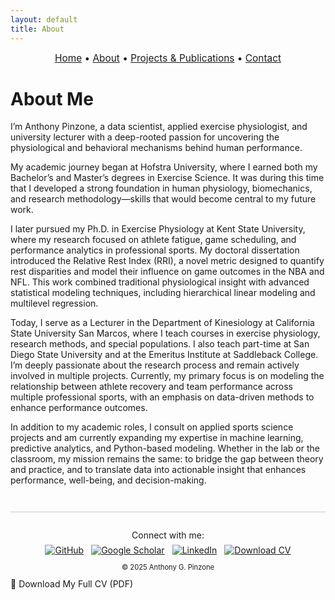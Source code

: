 ```yaml
---
layout: default
title: About
---
```


<div style="text-align:center; font-size: 1.1em; margin-bottom: 1.5em;">
  <a href="/">Home</a> • 
  <a href="/about">About</a> • 
  <a href="/projects">Projects & Publications</a> • 
  <a href="/contact">Contact</a>
</div>

# About Me

I’m Anthony Pinzone, a data scientist, applied exercise physiologist, and university lecturer with a deep-rooted passion for uncovering the physiological and behavioral mechanisms behind human performance.

My academic journey began at Hofstra University, where I earned both my Bachelor’s and Master’s degrees in Exercise Science. It was during this time that I developed a strong foundation in human physiology, biomechanics, and research methodology—skills that would become central to my future work.

I later pursued my Ph.D. in Exercise Physiology at Kent State University, where my research focused on athlete fatigue, game scheduling, and performance analytics in professional sports. My doctoral dissertation introduced the Relative Rest Index (RRI), a novel metric designed to quantify rest disparities and model their influence on game outcomes in the NBA and NFL. This work combined traditional physiological insight with advanced statistical modeling techniques, including hierarchical linear modeling and multilevel regression.

Today, I serve as a Lecturer in the Department of Kinesiology at California State University San Marcos, where I teach courses in exercise physiology, research methods, and special populations. I also teach part-time at San Diego State University and at the Emeritus Institute at Saddleback College. I’m deeply passionate about the research process and remain actively involved in multiple projects. Currently, my primary focus is on modeling the relationship between athlete recovery and team performance across multiple professional sports, with an emphasis on data-driven methods to enhance performance outcomes.

In addition to my academic roles, I consult on applied sports science projects and am currently expanding my expertise in machine learning, predictive analytics, and Python-based modeling. Whether in the lab or the classroom, my mission remains the same: to bridge the gap between theory and practice, and to translate data into actionable insight that enhances performance, well-being, and decision-making.

<footer style="text-align: center; margin-top: 3em; padding-top: 1em; border-top: 1px solid #ccc;">
  <p style="margin-bottom: 0.5em;">Connect with me:</p>
  <div style="display: flex; justify-content: center; gap: 12px; flex-wrap: wrap;">
    <a href="https://github.com/apinzone" target="_blank">
      <img src="https://img.shields.io/badge/GitHub-181717?style=flat&logo=github&logoColor=white" alt="GitHub">
    </a>
    <a href="https://scholar.google.com/citations?user=GMi1gHsAAAAJ&hl=en&oi=ao" target="_blank">
      <img src="https://img.shields.io/badge/Scholar-4285F4?style=flat&logo=google-scholar&logoColor=white" alt="Google Scholar">
    </a>
    <a href="https://www.linkedin.com/in/apinzone" target="_blank">
      <img src="https://img.shields.io/badge/LinkedIn-0A66C2?style=flat&logo=linkedin&logoColor=white" alt="LinkedIn">
    </a>
    <a href="/CV%20PINZONE.pdf" target="_blank">
      <img src="https://img.shields.io/badge/CV-PDF-informational?style=flat&logo=adobeacrobatreader&logoColor=white" alt="Download CV">
    </a>
  </div>
  <p style="font-size: 0.8em; margin-top: 1em;">&copy; 2025 Anthony G. Pinzone</p>
</footer>
    📄 Download My Full CV (PDF)
  </a>
</div>



